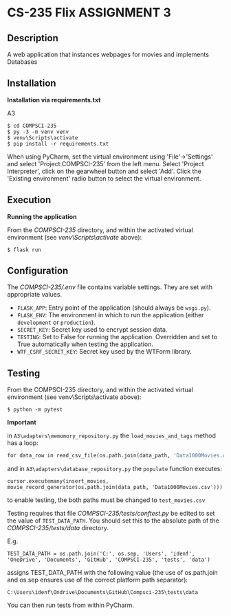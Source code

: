 # CS-235 Flix ASSIGNMENT 3

## Description

A web application that instances webpages for movies and implements Databases
## Installation

**Installation via requirements.txt**

A3

```shell
$ cd COMPSCI-235
$ py -3 -m venv venv
$ venv\Scripts\activate
$ pip install -r requirements.txt
```

When using PyCharm, set the virtual environment using 'File'->'Settings' and select 'Project:COMPSCI-235' from the left menu. Select 'Project Interpreter', click on the gearwheel button and select 'Add'. Click the 'Existing environment' radio button to select the virtual environment. 

## Execution

**Running the application**

From the *COMPSCI-235* directory, and within the activated virtual environment (see *venv\Scripts\activate* above):

````shell
$ flask run
```` 


## Configuration

The *COMPSCI-235/.env* file contains variable settings. They are set with appropriate values.

* `FLASK_APP`: Entry point of the application (should always be `wsgi.py`).
* `FLASK_ENV`: The environment in which to run the application (either `development` or `production`).
* `SECRET_KEY`: Secret key used to encrypt session data.
* `TESTING`: Set to False for running the application. Overridden and set to True automatically when testing the application.
* `WTF_CSRF_SECRET_KEY`: Secret key used by the WTForm library.


## Testing
From the COMPSCI-235 directory, and within the activated virtual environment (see venv\Scripts\activate above):

```
$ python -m pytest
```

**Important**
 
 in `A3\adapters\memomory_repository.py` the `load_movies_and_tags` method has a loop:
 
```def load_movies_and_tags(data_path: str, repo: MemoryRepository):
for data_row in read_csv_file(os.path.join(data_path, 'Data1000Movies.csv')):
```
and in `A3\adapters\database_repository.py` the `populate` function executes:
 
```
cursor.executemany(insert_movies, movie_record_generator(os.path.join(data_path, 'Data1000Movies.csv')))
```
to enable testing, the both paths must be changed to `test_movies.csv`

Testing requires that file *COMPSCI-235/tests/conftest.py* be edited to set the value of `TEST_DATA_PATH`. You should set this to the absolute path of the *COMPSCI-235/tests/data* directory. 

E.g. 

`TEST_DATA_PATH = os.path.join('C:', os.sep, 'Users', 'idenf', 'OneDrive', 'Documents', 'GitHub', 'COMPSCI-235', 'tests', 'data')`

assigns TEST_DATA_PATH with the following value (the use of os.path.join and os.sep ensures use of the correct platform path separator):

`C:\Users\idenf\Ondrive\Documents\GitHub\Compsci-235\tests\data`

You can then run tests from within PyCharm.

 
